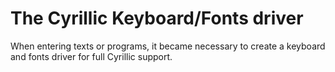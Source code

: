 # The Cyrillic Keyboard/Fonts driver

When entering texts or programs, it became necessary to create a keyboard and fonts driver for full Cyrillic support.
